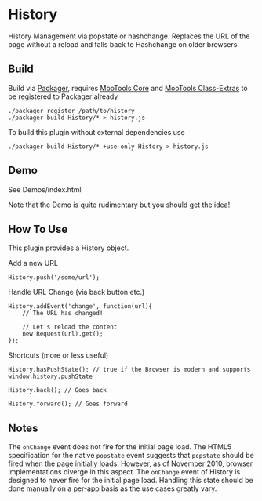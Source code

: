 History
=======

History Management via popstate or hashchange. Replaces the URL of the page without a reload and falls back to Hashchange on older
browsers.

Build
-----

Build via [Packager](http://github.com/kamicane/packager), requires [MooTools Core](http://github.com/mootools/mootools-core) and [MooTools Class-Extras](http://github.com/cpojer/mootools-class-extras) to be registered to Packager already

	./packager register /path/to/history
	./packager build History/* > history.js

To build this plugin without external dependencies use

	./packager build History/* +use-only History > history.js

Demo
----

See Demos/index.html

Note that the Demo is quite rudimentary but you should get the idea!

How To Use
----------

This plugin provides a History object.

Add a new URL

	History.push('/some/url');

Handle URL Change (via back button etc.)

	History.addEvent('change', function(url){
		// The URL has changed!
		
		// Let's reload the content
		new Request(url).get();
	});
	
Shortcuts (more or less useful)	
	
	History.hasPushState(); // true if the Browser is modern and supports window.history.pushState
 
	History.back(); // Goes back
	
	History.forward(); // Goes forward

Notes
-----

The `onChange` event does not fire for the initial page load. The HTML5 specification for the native `popstate` event suggests that `popstate` should be fired when the page initially loads. However, as of November 2010, browser implementations diverge in this aspect. The `onChange` event of History is designed to never fire for the initial page load. Handling this state should be done manually on a per-app basis as the use cases greatly vary.
